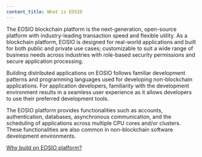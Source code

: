 ```yaml
---
content_title: What is EOSIO
---
```


The EOSIO blockchain platform is the next-generation, open-source platform with industry-leading transaction speed and flexible utility. As a blockchain platform, EOSIO is designed for real-world applications and built for both public and private use cases; customizable to suit a wide range of business needs across industries with role-based security permissions and secure application processing.

Building distributed applications on EOSIO follows familiar development patterns and programming languages used for developing non-blockchain applications. For application developers, familiarity with the development environment results in a seamless user experience as it allows developers to use their preferred development tools. 

The EOSIO platform provides functionalities such as accounts, authentication, databases, asynchronous communication, and the scheduling of applications across multiple CPU cores and/or clusters. These functionalities are also common in non-blockchain software development environments. 

[Why build on EOSIO platform?](https://youtu.be/ldoj7XHSP5g)
